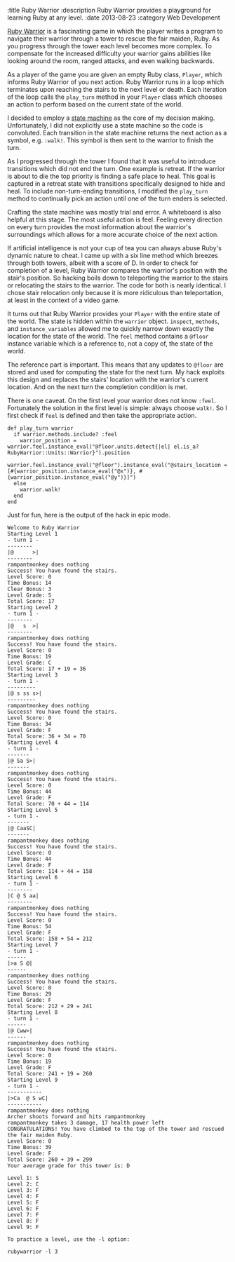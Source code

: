 :title Ruby Warrior
:description Ruby Warrior provides a playground for learning Ruby at any level.
:date 2013-08-23
:category Web Development

<p><a href="https://github.com/ryanb/ruby-warrior">Ruby Warrior</a> is a fascinating game in which the player writes a program to navigate their warrior through a tower to rescue the fair maiden, Ruby.
As you progress through the tower each level becomes more complex.
To compensate for the increased difficulty your warrior gains abilities like looking around the room, ranged attacks, and even walking backwards.</p>

<p>As a player of the game you are given an empty Ruby class, <code>Player</code>, which informs Ruby Warrior of you next action.
Ruby Warrior runs in a loop which terminates upon reaching the stairs to the next level or death.
Each iteration of the loop calls the <code>play_turn</code> method in your <code>Player</code> class which chooses an action to perform based on the current state of the world.</p>

I decided to employ a <a href="http://en.wikipedia.org/wiki/Finite-state_machine">state machine</a> as the core of my decision making.
Unfortunately, I did not explicitly use a state machine so the code is convoluted.
Each transition in the state machine returns the next action as a symbol, e.g. <code>:walk!</code>.
This symbol is then sent to the warrior to finish the turn.</p>

<p>As I progressed through the tower I found that it was useful to introduce transitions which did not end the turn.
One example is retreat.
If the warrior is about to die the top priority is finding a safe place to heal.
This goal is captured in a retreat state with transitions specifically designed to hide and heal.
To include non-turn-ending transitions, I modified the <code>play_turn</code> method to continually pick an action until one of the turn enders is selected.</p>

<p>Crafting the state machine was mostly trial and error.
A whiteboard is also helpful at this stage.
The most useful action is feel.
Feeling every direction on every turn provides the most information about the warrior&#39;s surroundings which allows for a more accurate choice of the next action.</p>

<p>If artificial intelligence is not your cup of tea you can always abuse Ruby&#39;s dynamic nature to cheat.
I came up with a six line method which breezes through both towers, albeit with a score of D.
In order to check for completion of a level, Ruby Warrior compares the warrior&#39;s position with the stair&#39;s position.
So hacking boils down to teleporting the warrior to the stairs or relocating the stairs to the warrior.
The code for both is nearly identical.
I chose stair relocation only because it is more ridiculous than teleportation, at least in the context of a video game.</p>

<p>It turns out that Ruby Warrior provides your <code>Player</code> with the entire state of the world.
The state is hidden within the <code>warrior</code> object.
<code>inspect</code>, <code>methods</code>, and <code>instance_variables</code> allowed me to quickly narrow down exactly the location for the state of the world.
The <code>feel</code> method contains a <code>@floor</code> instance variable which is a reference to, not a copy of, the state of the world.</p>

<p>The reference part is important.
This means that any updates to <code>@floor</code> are stored and used for computing the state for the next turn.
My hack exploits this design and replaces the stairs&#39; location with the warrior&#39;s current location.
And on the next turn the completion condition is met.</p>

<p>There is one caveat.
On the first level your warrior does not know <code>:feel</code>.
Fortunately the solution in the first level is simple: always choose <code>walk!</code>.
So I first check if <code>feel</code> is defined and then take the appropriate action.</p>

<pre><code>def play_turn warrior
  if warrior.methods.include? :feel
    warrior_position = warrior.feel.instance_eval(&quot;@floor.units.detect{|el| el.is_a? RubyWarrior::Units::Warrior}&quot;).position
    warrior.feel.instance_eval(&quot;@floor&quot;).instance_eval(&quot;@stairs_location = [#{warrior_position.instance_eval(&quot;@x&quot;)}, #{warrior_position.instance_eval(&quot;@y&quot;)}]&quot;)
  else
    warrior.walk!
  end
end
</code></pre>

<p>Just for fun, here is the output of the hack in epic mode.</p>

<pre><code>Welcome to Ruby Warrior
Starting Level 1
- turn 1 -
--------
|@      &gt;|
--------
rampantmonkey does nothing
Success! You have found the stairs.
Level Score: 0
Time Bonus: 14
Clear Bonus: 3
Level Grade: S
Total Score: 17
Starting Level 2
- turn 1 -
--------
|@   s  &gt;|
--------
rampantmonkey does nothing
Success! You have found the stairs.
Level Score: 0
Time Bonus: 19
Level Grade: C
Total Score: 17 + 19 = 36
Starting Level 3
- turn 1 -
---------
|@ s ss s&gt;|
---------
rampantmonkey does nothing
Success! You have found the stairs.
Level Score: 0
Time Bonus: 34
Level Grade: F
Total Score: 36 + 34 = 70
Starting Level 4
- turn 1 -
-------
|@ Sa S&gt;|
-------
rampantmonkey does nothing
Success! You have found the stairs.
Level Score: 0
Time Bonus: 44
Level Grade: F
Total Score: 70 + 44 = 114
Starting Level 5
- turn 1 -
-------
|@ CaaSC|
-------
rampantmonkey does nothing
Success! You have found the stairs.
Level Score: 0
Time Bonus: 44
Level Grade: F
Total Score: 114 + 44 = 158
Starting Level 6
- turn 1 -
--------
|C @ S aa|
--------
rampantmonkey does nothing
Success! You have found the stairs.
Level Score: 0
Time Bonus: 54
Level Grade: F
Total Score: 158 + 54 = 212
Starting Level 7
- turn 1 -
------
|&gt;a S @|
------
rampantmonkey does nothing
Success! You have found the stairs.
Level Score: 0
Time Bonus: 29
Level Grade: F
Total Score: 212 + 29 = 241
Starting Level 8
- turn 1 -
------
|@ Cww&gt;|
------
rampantmonkey does nothing
Success! You have found the stairs.
Level Score: 0
Time Bonus: 19
Level Grade: F
Total Score: 241 + 19 = 260
Starting Level 9
- turn 1 -
-----------
|&gt;Ca  @ S wC|
-----------
rampantmonkey does nothing
Archer shoots forward and hits rampantmonkey
rampantmonkey takes 3 damage, 17 health power left
CONGRATULATIONS! You have climbed to the top of the tower and rescued the fair maiden Ruby.
Level Score: 0
Time Bonus: 39
Level Grade: F
Total Score: 260 + 39 = 299
Your average grade for this tower is: D

Level 1: S
Level 2: C
Level 3: F
Level 4: F
Level 5: F
Level 6: F
Level 7: F
Level 8: F
Level 9: F

To practice a level, use the -l option:

rubywarrior -l 3
</code></pre>
